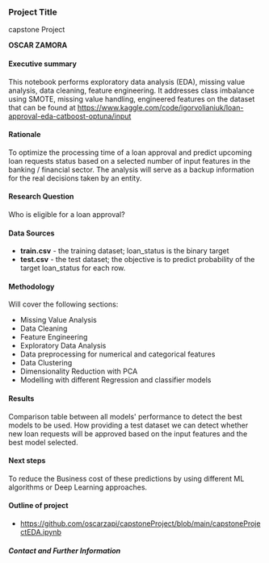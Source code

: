 ### Project Title
capstone Project

**OSCAR ZAMORA**

#### Executive summary
This notebook performs exploratory data analysis (EDA), missing value analysis, data cleaning, feature engineering. It addresses class imbalance using SMOTE, missing value handling, engineered features on the dataset that can be found at https://www.kaggle.com/code/igorvolianiuk/loan-approval-eda-catboost-optuna/input

#### Rationale
To optimize the processing time of a loan approval and predict upcoming loan requests status based on a selected number of input features in the banking / financial sector. The analysis will serve as a backup information for the real decisions taken by an entity.

#### Research Question
Who is eligible for a loan approval?

#### Data Sources
- **train.csv** - the training dataset; loan_status is the binary target
- **test.csv** - the test dataset; the objective is to predict probability of the target loan_status for each row.

#### Methodology
Will cover the following sections: 
- Missing Value Analysis
- Data Cleaning
- Feature Engineering
- Exploratory Data Analysis
- Data preprocessing for numerical and categorical features
- Data Clustering
- Dimensionality Reduction with PCA
- Modelling with different Regression and classifier models

#### Results
Comparison table between all models' performance to detect the best models to be used.
How providing a test dataset we can detect whether new loan requests will be approved based on the input features and the best model selected.

#### Next steps
To reduce the Business cost of these predictions by using different ML algorithms or Deep Learning approaches.

#### Outline of project

- https://github.com/oscarzapi/capstoneProject/blob/main/capstoneProjectEDA.ipynb


##### Contact and Further Information
